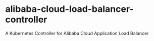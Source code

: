 # alibaba-cloud-load-balancer-controller
A Kubernetes Controller for Alibaba Cloud Application Load Balancer
